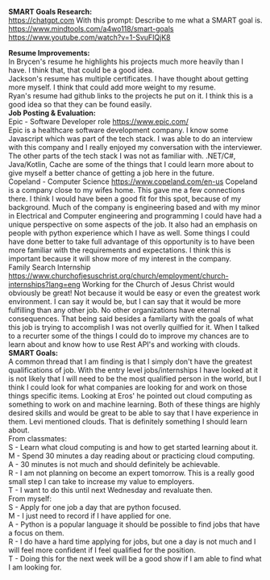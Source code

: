 <b>SMART Goals Research:</b><br>
https://chatgpt.com
With this prompt: Describe to me what a SMART goal is.
<br>
https://www.mindtools.com/a4wo118/smart-goals
<br>
https://www.youtube.com/watch?v=1-SvuFIQjK8
<br>

<b>Resume Improvements:</b>
<br>
In Brycen's resume he highlights his projects much more heavily than I have. I think that, that could be a good idea.
<br>
Jackson's resume has multiple certificates. I have thought about getting more myself. I think that could add more weight to my resume.
<br>
Ryan's resume had github links to the projects he put on it. I think this is a good idea so that they can be found easily. 
<br>
<b>Job Posting & Evaluation:</b>
<br>
Epic - Software Developer role
https://www.epic.com/<br>
Epic is a healthcare software development company. I know some Javascript which was part of the tech stack. I was able to do an interview with this company and I really enjoyed my conversation with the interviewer. The other parts of the tech stack I was not as familiar with. .NET/C#, Java/Kotlin, Cache are some of the things that I could learn more about to give myself a better chance of getting a job here in the future.
<br>
Copeland - Computer Science
https://www.copeland.com/en-us
Copeland is a company close to my wifes home. This gave me a few connections there. I think I would have been a good fit for this spot, because of my background. Much of the company is engineering based and with my minor in Electrical and Computer engineering and programming I could have had a unique perspective on some aspects of the job. It also had an emphasis on people with python experience which I have as well. Some things I could have done better to take full advantage of this opportunity is to have been more familiar with the requirements and expectations. I think this is important because it will show more of my interest in the company.
<br>
Family Search Internship
https://www.churchofjesuschrist.org/church/employment/church-internships?lang=eng
Working for the Church of Jesus Christ would obviously be great! Not because it would be easy or even the greatest work environment. I can say it would be, but I can say that it would be more fulfilling than any other job. No other organizations have eternal consequences. That being said besides a familarty with the goals of what this job is trying to accomplish I was not overlly quilfied for it. When I talked to a recurter some of the things I could do to improve my chances are to learn about and know how to use Rest API's and working with clouds.
<br>
<b>SMART Goals:</b>
<br>
A common thread that I am finding is that I simply don't have the greatest qualifications of job. With the entry level jobs/internships I have looked at it is not likely that I will need to be the most qualified person in the world, but I think I could look for what companies are looking for and work on those things specific items. Looking at Eros' he pointed out cloud computing as something to work on and machine learning. Both of these things are highly desired skills and would be great to be able to say that I have experience in them. Levi mentioned clouds. That is definitely something I should learn about.
<br>
From classmates:
<br>
S - Learn what cloud computing is and how to get started learning about it.<br>
M - Spend 30 minutes a day reading about or practicing cloud computing.<br>
A - 30 minutes is not much and should definitely be achievable.<br>
R - I am not planning on become an expert tomorrow. This is a really good small step I can take to increase my value to employers.<br>
T - I want to do this until next Wednesday and revaluate then.
<br>
From myself:<br>
S - Apply for one job a day that are python focused.<br>
M - I just need to record if I have applied for one.<br>
A - Python is a popular language it should be possible to find jobs that have a focus on them.<br>
R - I do have a hard time applying for jobs, but one a day is not much and I will feel more confident if I feel qualified for the position.<br>
T - Doing this for the next week will be a good show if I am able to find what I am looking for.